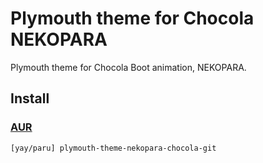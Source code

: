 # Plymouth theme for Chocola NEKOPARA

Plymouth theme for Chocola Boot animation, NEKOPARA.

## Install

### [AUR](https://aur.archlinux.org/packages/plymouth-theme-nekopara-chocola-git)

```shell
[yay/paru] plymouth-theme-nekopara-chocola-git
```
